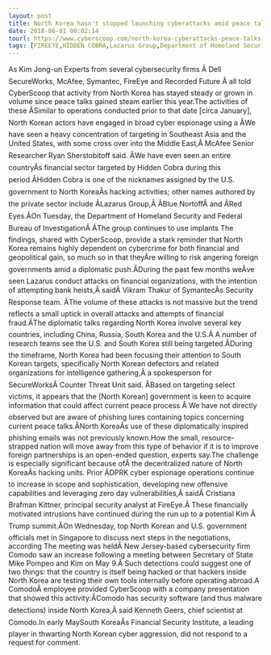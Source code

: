 ```yaml
---
layout: post
title: North Korea hasn't stopped launching cyberattacks amid peace talks
date: 2018-06-01 00:02:14
tourl: https://www.cyberscoop.com/north-korea-cyberattacks-peace-talks-recorded-future-comodo/?category_news=technology
tags: [FIREEYE,HIDDEN COBRA,Lazarus Group,Department of Homeland Security,China]
---
```

As Kim Jong-un Experts from several cybersecurity firms Â Dell SecureWorks, McAfee, Symantec, FireEye and Recorded Future Â all told CyberScoop that activity from North Korea has stayed steady or grown in volume since peace talks gained steam earlier this year.The activities of these ÂSimilar to operations conducted prior to that date [circa January], North Korean actors have engaged in broad cyber espionage using a ÂWe have seen a heavy concentration of targeting in Southeast Asia and the United States, with some cross over into the Middle East,Â McAfee Senior Researcher Ryan Sherstobitoff said. ÂWe have even seen an entire countryÂs financial sector targeted by Hidden Cobra during this period.ÂHidden Cobra is one of the nicknames assigned by the U.S. government to North KoreaÂs hacking activities; other names authored by the private sector include ÂLazarus Group,Â ÂBlue NortoffÂ and ÂRed Eyes.ÂOn Tuesday, the Department of Homeland Security and Federal Bureau of InvestigationÂ ÂThe group continues to use implants The findings, shared with CyberScoop, provide a stark reminder that North Korea remains highly dependent on cybercrime for both financial and geopolitical gain, so much so in that theyÂre willing to risk angering foreign governments amid a diplomatic push.ÂDuring the past few months weÂve seen Lazarus conduct attacks on financial organizations, with the intention of attempting bank heists,Â saidÂ Vikram Thakur of SymantecÂs Security Response team. ÂThe volume of these attacks is not massive but the trend reflects a small uptick in overall attacks and attempts of financial fraud.ÂThe diplomatic talks regarding North Korea involve several key countries, including China, Russia, South Korea and the U.S.Â A number of research teams see the U.S. and South Korea still being targeted.ÂDuring the timeframe, North Korea had been focusing their attention to South Korean targets, specifically North Korean defectors and related organizations for intelligence gathering,Â a spokesperson for SecureWorksÂ Counter Threat Unit said. ÂBased on targeting select victims, it appears that the [North Korean] government is keen to acquire information that could affect current peace process Â We have not directly observed but are aware of phishing lures containing topics concerning current peace talks.ÂNorth KoreaÂs use of these diplomatically inspired phishing emails was not previously known.How the small, resource-strapped nation will move away from this type of behavior if it is to improve foreign partnerships is an open-ended question, experts say.The challenge is especially significant because ofÂ the decentralized nature of North KoreaÂs hacking units. Prior ÂDPRK cyber espionage operations continue to increase in scope and sophistication, developing new offensive capabilities and leveraging zero day vulnerabilities,Â saidÂ Cristiana Brafman Kittner, principal security analyst at FireEye.Â These financially motivated intrusions have continued during the run up to a potential Kim Â Trump summit.ÂOn Wednesday, top North Korean and U.S. government officials met in Singapore to discuss next steps in the negotiations, according The meeting was heldÂ New Jersey-based cybersecurity firm Comodo saw an increase following a meeting between Secretary of State Mike Pompeo and Kim on May 9.Â Such detections could suggest one of two things: that the country is itself being hacked or that hackers inside North Korea are testing their own tools internally before operating abroad.A ComodoÂ employee provided CyberScoop with a company presentation that showed this activity:ÂComodo has security software (and thus malware detections) inside North Korea,Â said Kenneth Geers, chief scientist at Comodo.In early MaySouth KoreaÂs Financial Security Institute, a leading player in thwarting North Korean cyber aggression, did not respond to a request for comment.